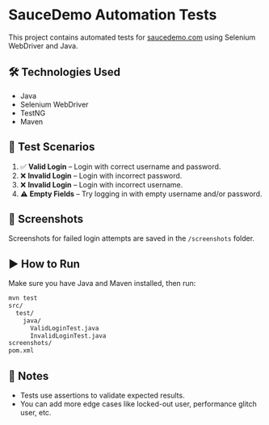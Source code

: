 # SauceDemo Automation Tests
This project contains automated tests for [saucedemo.com](https://www.saucedemo.com/) using Selenium WebDriver and Java.
## 🛠️ Technologies Used
- Java
- Selenium WebDriver
- TestNG
- Maven

## 🧪 Test Scenarios
1. ✅ **Valid Login** – Login with correct username and password.
2. ❌ **Invalid Login** – Login with incorrect password.
3. ❌ **Invalid Login** – Login with incorrect username.
4. ⚠️ **Empty Fields** – Try logging in with empty username and/or password.

## 📸 Screenshots
Screenshots for failed login attempts are saved in the `/screenshots` folder.
## ▶️ How to Run
Make sure you have Java and Maven installed, then run:

```bash
mvn test
src/
  test/
    java/
      ValidLoginTest.java
      InvalidLoginTest.java
screenshots/
pom.xml
```
## 📌 Notes
- Tests use assertions to validate expected results.
- You can add more edge cases like locked-out user, performance glitch user, etc.

